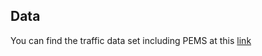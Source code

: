 ## Data
You can find the traffic data set including PEMS at this [link](https://bigscity-libcity-docs.readthedocs.io/zh-cn/latest/user_guide/data/raw_data.html#pems-bay)

